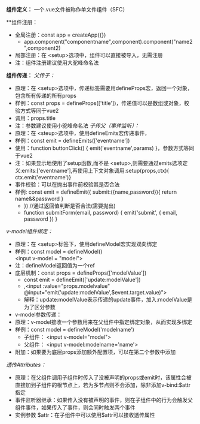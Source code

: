 **组件定义：** 一个.vue文件被称作单文件组件（SFC）

**组件注册：
- 全局注册：const app = createApp({})
	- app.component("componentname",component).component("name2",component2)
- 局部注册：在  \<setup>选项中，组件可以直接被导入，无需注册
- 注：组件注册建议使用大驼峰命名法

**组件传递：**
*父传子：*
- 原理：在 \<setup>选项中，传递标签需要用defineProps宏，返回一个对象，包含所有传递的所有props
- 样例：const props = defineProps(\['title'])，传递值可以是数组或对象，校验方式等同于vue2
- 调用：props.title
- 注：参数建议使用小驼峰命名法
*子传父（事件监听）：*
- 原理：在 \<steup>选项中，使用defineEmits宏传递事件，
- 样例：const emit = defineEmits(\['eventname'])
- 使用：function buttonClick() { emit('eventname',params) }，参数方式等同于vue2
- 注：如果显示地使用了setup函数,而不是 \<setup>,则需要通过emits选项定义:emits:\['eventname'],再使用上下文对象调用:setup(props,ctx){ ctx.emit('eventname')}
- 事件校验：可以在抛出事件前校验其是否合法
- 样例: const emit = defineEmit({
		 submit:({name,password}){
			 return name&&password
		 }
	- })  //通过返回值判断是否合法(需要抛出)
	- function submitForm(email, password) { emit('submit', { email, password }) }

*v-model组件绑定：*
- 原理：在 \<setup>标签下，使用defineModel宏实现双向绑定
- 样例：const model = defineModel()   
		\<input v-model = "model">
- 注：defineModel返回值为一个ref
- 底层机制：const props = defineProps(\['modelValue'])
	- const emit = defineEmit(\['update:modelValue'])
	-  \,\<input :value="props.modelvalue" @input="emit('update:modelValue',$event.target.value)">
	- 解释：update:modelValue表示传递的update事件，加入:modelValue是为了区分参数
- v-model参数传递：
- 原理：v-model接收一个参数用来在父组件中指定绑定对象，从而实现多绑定
- 样例：const model = defineModel('modelname')
	- 子组件： \<input v-model="model">
	- 父组件： \<input v-model:modelname='name'>
- 附加：如果要为底层props添加额外配置项，可以在第二个参数中添加

*透传Attributes：*
- 原理：在父组件调用子组件时传入了没被声明的props或emit时，该属性会被直接加到子组件的根节点上，若为多节点则不会添加，除非添加v-bind:$attr指定
- 事件监听器继承：如果传入没有被声明的事件，则在子组件中的行为会触发父组件事件，如果传入了事件，则会同时触发两个事件
- 实例参数 \$attr：在子组件中可以使用$attr可以接收透传属性